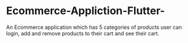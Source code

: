 # Ecommerce-Appliction-Flutter-
An Ecommerce application which has 5 categories of products user can login, add and remove products to their cart and see their cart.
